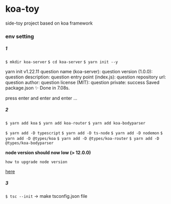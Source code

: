 # koa-toy
side-toy project based on koa framework

### env setting

##### 1
`$ mkdir koa-server`
`$ cd koa-server`
`$ yarn init --y`

yarn init v1.22.11
question name (koa-server):
question version (1.0.0):
question description:
question entry point (index.js):
question repository url:
question author:
question license (MIT):
question private:
success Saved package.json
✨  Done in 7.08s.

press enter and enter and enter ...

##### 2
`$ yarn add koa`
`$ yarn add koa-router`
`$ yarn add koa-bodyparser`

`$ yarn add -D typescript`
`$ yarn add -D ts-node`
`$ yarn add -D nodemon`
`$ yarn add -D @types/koa`
`$ yarn add -D @types/koa-router`
`$ yarn add -D @types/koa-bodyparser`

<strong>node version should now low (> 12.0.0)</strong>

`how to upgrade node version`

[here](https://phoenixnap.com/kb/update-node-js-version)

##### 3

`$ tsc --init` -> make tsconfig.json file


